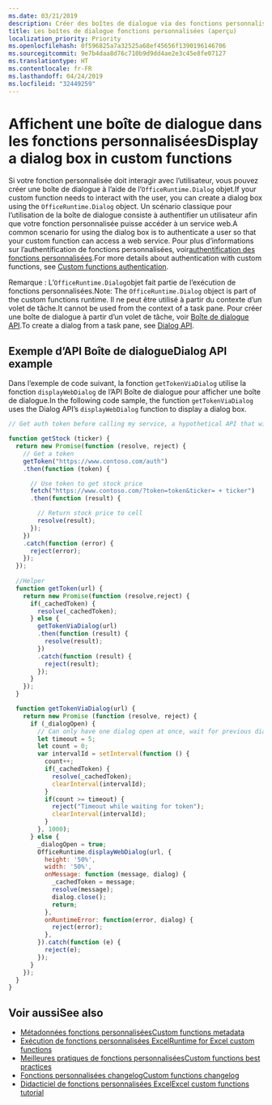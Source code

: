 ```yaml
---
ms.date: 03/21/2019
description: Créer des boîtes de dialogue via des fonctions personnalisées dans Excel à l’aide de JavaScript.
title: Les boîtes de dialogue fonctions personnalisées (aperçu)
localization_priority: Priority
ms.openlocfilehash: 0f596825a7a32525a68ef45656f1390196146706
ms.sourcegitcommit: 9e7b4daa8d76c710b9d9dd4ae2e3c45e8fe07127
ms.translationtype: HT
ms.contentlocale: fr-FR
ms.lasthandoff: 04/24/2019
ms.locfileid: "32449259"
---
```

# <a name="display-a-dialog-box-in-custom-functions"></a><span data-ttu-id="ace95-103">Affichent une boîte de dialogue dans les fonctions personnalisées</span><span class="sxs-lookup"><span data-stu-id="ace95-103">Display a dialog box in custom functions</span></span>

<span data-ttu-id="ace95-104">Si votre fonction personnalisée doit interagir avec l’utilisateur, vous pouvez créer une boîte de dialogue à l’aide de l’`OfficeRuntime.Dialog` objet.</span><span class="sxs-lookup"><span data-stu-id="ace95-104">If your custom function needs to interact with the user, you can create a dialog box using the `OfficeRuntime.Dialog` object.</span></span> <span data-ttu-id="ace95-105">Un scénario classique pour l’utilisation de la boîte de dialogue consiste à authentifier un utilisateur afin que votre fonction personnalisée puisse accéder à un service web.</span><span class="sxs-lookup"><span data-stu-id="ace95-105">A common scenario for using the dialog box is to authenticate a user so that your custom function can access a web service.</span></span> <span data-ttu-id="ace95-106">Pour plus d’informations sur l’authentification de fonctions personnalisées, voir[authentification des fonctions personnalisées](./custom-functions-authentication.md).</span><span class="sxs-lookup"><span data-stu-id="ace95-106">For more details about authentication with custom functions, see [Custom functions authentication](./custom-functions-authentication.md).</span></span>

<span data-ttu-id="ace95-107">Remarque : L’`OfficeRuntime.Dialog`objet fait partie de l’exécution de fonctions personnalisées.</span><span class="sxs-lookup"><span data-stu-id="ace95-107">Note: The `OfficeRuntime.Dialog` object is part of the custom functions runtime.</span></span> <span data-ttu-id="ace95-108">Il ne peut être utilisé à partir du contexte d’un volet de tâche.</span><span class="sxs-lookup"><span data-stu-id="ace95-108">It cannot be used from the context of a task pane.</span></span> <span data-ttu-id="ace95-109">Pour créer une boîte de dialogue à partir d’un volet de tâche, voir [Boîte de dialogue API](/office/dev/add-ins/develop/dialog-api-in-office-add-ins).</span><span class="sxs-lookup"><span data-stu-id="ace95-109">To create a dialog from a task pane, see [Dialog API](/office/dev/add-ins/develop/dialog-api-in-office-add-ins).</span></span>

## <a name="dialog-api-example"></a><span data-ttu-id="ace95-110">Exemple d’API Boîte de dialogue</span><span class="sxs-lookup"><span data-stu-id="ace95-110">Dialog API example</span></span>

<span data-ttu-id="ace95-111">Dans l’exemple de code suivant, la fonction `getTokenViaDialog` utilise la fonction `displayWebDialog` de l’API Boîte de dialogue pour afficher une boîte de dialogue.</span><span class="sxs-lookup"><span data-stu-id="ace95-111">In the following code sample, the function `getTokenViaDialog` uses the Dialog API’s `displayWebDialog` function to display a dialog box.</span></span>

```js
// Get auth token before calling my service, a hypothetical API that will deliver a stock price based on stock ticker string, such as "MSFT"

function getStock (ticker) {
  return new Promise(function (resolve, reject) {
    // Get a token
    getToken("https://www.contoso.com/auth")
    .then(function (token) {

      // Use token to get stock price
      fetch("https://www.contoso.com/?token=token&ticker= + ticker")
      .then(function (result) {

        // Return stock price to cell
        resolve(result);
      });
    })
    .catch(function (error) {
      reject(error);
    });
  });
  
  //Helper
  function getToken(url) {
    return new Promise(function (resolve,reject) {
      if(_cachedToken) {
        resolve(_cachedToken);
      } else {
        getTokenViaDialog(url)
        .then(function (result) {
          resolve(result);
        })
        .catch(function (result) {
          reject(result);
        });
      }
    });
  }

  function getTokenViaDialog(url) {
    return new Promise (function (resolve, reject) {
      if (_dialogOpen) {
        // Can only have one dialog open at once, wait for previous dialog's token
        let timeout = 5;
        let count = 0;
        var intervalId = setInterval(function () {
          count++;
          if(_cachedToken) {
            resolve(_cachedToken);
            clearInterval(intervalId);
          }
          if(count >= timeout) {
            reject("Timeout while waiting for token");
            clearInterval(intervalId);
          }
        }, 1000);
      } else {
        _dialogOpen = true;
        OfficeRuntime.displayWebDialog(url, {
          height: '50%',
          width: '50%',
          onMessage: function (message, dialog) {
            _cachedToken = message;
            resolve(message);
            dialog.close();
            return;
          },
          onRuntimeError: function(error, dialog) {
            reject(error);
          },
        }).catch(function (e) {
          reject(e);
        });
      }
    });
  }
}
```

## <a name="see-also"></a><span data-ttu-id="ace95-112">Voir aussi</span><span class="sxs-lookup"><span data-stu-id="ace95-112">See also</span></span>

* [<span data-ttu-id="ace95-113">Métadonnées fonctions personnalisées</span><span class="sxs-lookup"><span data-stu-id="ace95-113">Custom functions metadata</span></span>](custom-functions-json.md)
* [<span data-ttu-id="ace95-114">Exécution de fonctions personnalisées Excel</span><span class="sxs-lookup"><span data-stu-id="ace95-114">Runtime for Excel custom functions</span></span>](custom-functions-runtime.md)
* [<span data-ttu-id="ace95-115">Meilleures pratiques de fonctions personnalisées</span><span class="sxs-lookup"><span data-stu-id="ace95-115">Custom functions best practices</span></span>](custom-functions-best-practices.md)
* [<span data-ttu-id="ace95-116">Fonctions personnalisées changelog</span><span class="sxs-lookup"><span data-stu-id="ace95-116">Custom functions changelog</span></span>](custom-functions-changelog.md)
* [<span data-ttu-id="ace95-117">Didacticiel de fonctions personnalisées Excel</span><span class="sxs-lookup"><span data-stu-id="ace95-117">Excel custom functions tutorial</span></span>](../tutorials/excel-tutorial-create-custom-functions.md)
